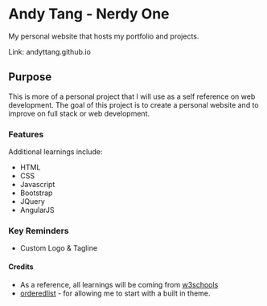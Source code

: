 # Andy Tang - Nerdy One
My personal website that hosts my portfolio and projects.

Link:  andyttang.github.io

## Purpose
This is more of a personal project that I will use as a self reference on web development.
The goal of this project is to create a personal website and to improve on full stack or web development.

### Features
Additional learnings include:
* HTML
* CSS
* Javascript
* Bootstrap
* JQuery
* AngularJS

### Key Reminders
* Custom Logo & Tagline

#### Credits
* As a reference, all learnings will be coming from [w3schools](w3schools.com)
* [orderedlist](https://github.com/orderedlist) - for allowing me to start with a built in theme.
